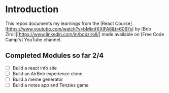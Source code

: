 # Introduction

This repos documents my learnings from the [React Course][https://www.youtube.com/watch?v=bMknfKXIFA8&t=6097s]
by [Bob Ziroll[[https://www.linkedin.com/in/bobziroll/] made available on
[Free Code Camp's]  YouTube channel.


## Completed Modules so far 2/4

- [ ] Build a react info site
- [ ] Build an AirBnb experience clone
- [ ] Build a meme generator
- [ ] Build a notes app and Tenzies game